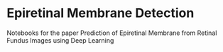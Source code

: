 # Epiretinal Membrane Detection

Notebooks for the paper Prediction of Epiretinal Membrane from Retinal Fundus Images using Deep Learning
